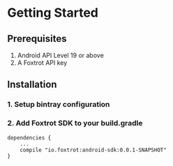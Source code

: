 # Getting Started

## Prerequisites
1. Android API Level 19 or above
2. A Foxtrot API key


## Installation
### 1. Setup bintray configuration

### 2. Add Foxtrot SDK to your build.gradle

```
dependencies {
    ...
    compile "io.foxtrot:android-sdk:0.0.1-SNAPSHOT"
}
```

